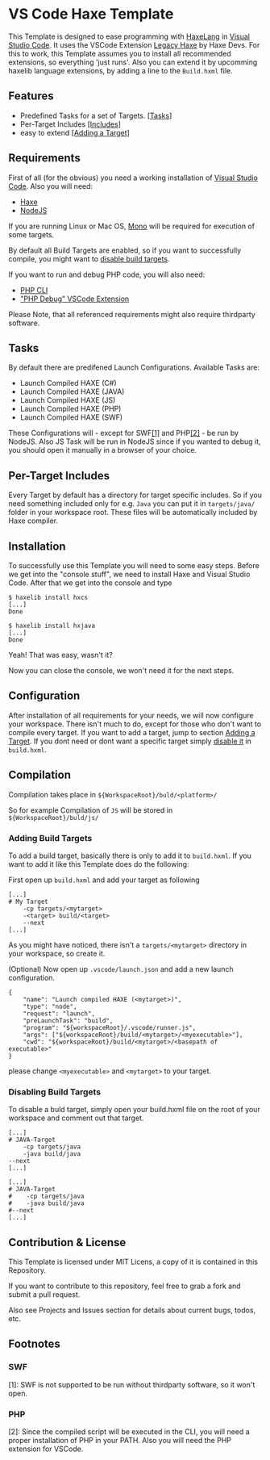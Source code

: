 # VS Code Haxe Template

This Template is designed to ease programming with [HaxeLang](https://haxe.org) in [Visual Studio Code](https://code.visualstudio.com).
It uses the VSCode Extension [Legacy Haxe](https://marketplace.visualstudio.com/items?itemName=haxedevs.haxe) by Haxe Devs.
For this to work, this Template assumes you to install all recommended extensions, so everything 'just runs'.
Also you can extend it by upcomming haxelib language extensions, by adding a line to the ```Build.hxml``` file.

## Features

* Predefined Tasks for a set of Targets. [[Tasks]](#tasks)
* Per-Target Includes [[Includes]](#per-target-includes)
* easy to extend [[Adding a Target]](#adding-build-targets)

## Requirements

First of all (for the obvious) you need a working installation of [Visual Studio Code](https://code.visualstudio.com).
Also you will need:

* [Haxe](https://haxe.org/)
* [NodeJS](https://nodejs.org/)

If you are running Linux or Mac OS, [Mono](www.mono-project.com/download/) will be required for execution of some targets.

By default all Build Targets are enabled, so if you want to successfully compile, you might want to [disable build targets](#disabling-build-targets).

If you want to run and debug PHP code, you will also need:

* [PHP CLI](php.net/downloads.php)
* ["PHP Debug" VSCode Extension](https://marketplace.visualstudio.com/items?itemName=felixfbecker.php-debug)

Please Note, that all referenced requirements might also require thirdparty software.

## Tasks

By default there are predifened Launch Configurations.
Available Tasks are:

* Launch Compiled HAXE (C#)
* Launch Compiled HAXE (JAVA)
* Launch Compiled HAXE (JS)
* Launch Compiled HAXE (PHP)
* Launch Compiled HAXE (SWF)

These Configurations will - except for SWF[[1]](#swf) and PHP[[2]](#php) - be run by NodeJS.
Also JS Task will be run in NodeJS since if you wanted to debug it, you should open it manually in a browser of your choice.

## Per-Target Includes

Every Target by default has a directory for target specific includes.
So if you need something included only for e.g. ```Java``` you can put it in ```targets/java/``` folder in your workspace root.
These files will be automatically included by Haxe compiler.

## Installation

To successfully use this Template you will need to some easy steps.
Before we get into the "console stuff", we need to install Haxe and Visual Studio Code.
After that we get into the console and type

```console
$ haxelib install hxcs
[...]
Done

$ haxelib install hxjava
[...]
Done
```

Yeah! That was easy, wasn't it?

Now you can close the console, we won't need it for the next steps.

## Configuration

After installation of all requirements for your needs, we will now configure your workspace.
There isn't much to do, except for those who don't want to compile every target.
If you want to add a target, jump to section [Adding a Target](#adding-build-targets).
If you dont need or dont want a specific target simply [disable it](#disabling-build-targets) in ```build.hxml```.

## Compilation

Compilation takes place in ```${WorkspaceRoot}/buld/<platform>/```

So for example Compilation of ```JS``` will be stored in ```${WorkspaceRoot}/buld/js/```

### Adding Build Targets

To add a build target, basically there is only to add it to ```build.hxml```.
If you want to add it like this Template does do the following:

First open up ```build.hxml``` and add your target as following

```code
[...]
# My Target
    -cp targets/<mytarget>
    -<target> build/<target>
    --next
[...]
```

As you might have noticed, there isn't a ```targets/<mytarget>``` directory in your workspace, so create it.

(Optional)
Now open up ```.vscode/launch.json``` and add a new launch configuration.

```code
{
    "name": "Launch compiled HAXE (<mytarget>)",
    "type": "node",
    "request": "launch",
    "preLaunchTask": "build",
    "program": "${workspaceRoot}/.vscode/runner.js",
    "args": ["${workspaceRoot}/build/<mytarget>/<myexecutable>"],
    "cwd": "${workspaceRoot}/build/<mytarget>/<basepath of executable>"
}
```

please change ```<myexecutable>``` and ```<mytarget>``` to your target.

### Disabling Build Targets

To disable a buld target, simply open your build.hxml file on the root of your workspace and comment out that target.

```code
[...]
# JAVA-Target
    -cp targets/java
    -java build/java
--next
[...]
```

```code
[...]
# JAVA-Target
#    -cp targets/java
#    -java build/java
#--next
[...]
```

## Contribution & License

This Template is licensed under MIT Licens, a copy of it is contained in this Repository.

If you want to contribute to this repository, feel free to grab a fork and submit a pull request.

Also see Projects and Issues section for details about current bugs, todos, etc. 

## Footnotes

### SWF

[1]: SWF is not supported to be run without thirdparty software, so it won't open.

### PHP

[2]: Since the compiled script will be executed in the CLI, you will need a proper installation of PHP in your PATH. Also you will need the PHP extension for VSCode.